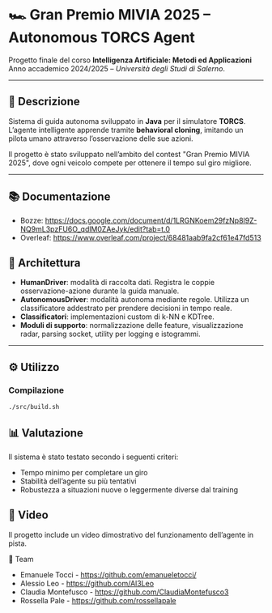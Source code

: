 # 🏎️ Gran Premio MIVIA 2025 – Autonomous TORCS Agent

Progetto finale del corso **Intelligenza Artificiale: Metodi ed Applicazioni**  
Anno accademico 2024/2025 – *Università degli Studi di Salerno*.

---

## 🚀 Descrizione

Sistema di guida autonoma sviluppato in **Java** per il simulatore **TORCS**.  
L’agente intelligente apprende tramite **behavioral cloning**, imitando un pilota umano attraverso l’osservazione delle sue azioni.

Il progetto è stato sviluppato nell’ambito del contest "Gran Premio MIVIA 2025", dove ogni veicolo compete per ottenere il tempo sul giro migliore.

---

## 📚 Documentazione
- Bozze: https://docs.google.com/document/d/1LRGNKoem29fzNp8l9Z-NQ9mL3pzFU6O_qdlM0ZAeJyk/edit?tab=t.0
- Overleaf: https://www.overleaf.com/project/68481aab9fa2cf61e47fd513


## 🧠 Architettura

- **HumanDriver**: modalità di raccolta dati. Registra le coppie osservazione-azione durante la guida manuale.
- **AutonomousDriver**: modalità autonoma mediante regole. Utilizza un classificatore addestrato per prendere decisioni in tempo reale.
- **Classificatori**: implementazioni custom di k-NN e KDTree.
- **Moduli di supporto**: normalizzazione delle feature, visualizzazione radar, parsing socket, utility per logging e istogrammi.


---

## ⚙️ Utilizzo

### Compilazione

```bash
./src/build.sh
```

## 📊 Valutazione

Il sistema è stato testato secondo i seguenti criteri:

- Tempo minimo per completare un giro
- Stabilità dell’agente su più tentativi
- Robustezza a situazioni nuove o leggermente diverse dal training

## 🎥 Video

Il progetto include un video dimostrativo del funzionamento dell’agente in pista.

👥 Team

- Emanuele Tocci - https://github.com/emanueletocci/
- Alessio Leo - https://github.com/Al3Leo
- Claudia Montefusco - https://github.com/ClaudiaMontefusco3
- Rossella Pale - https://github.com/rossellapale